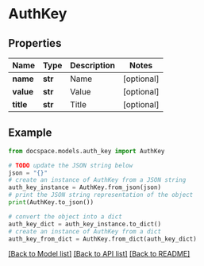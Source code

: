# AuthKey


## Properties

Name | Type | Description | Notes
------------ | ------------- | ------------- | -------------
**name** | **str** | Name | [optional] 
**value** | **str** | Value | [optional] 
**title** | **str** | Title | [optional] 

## Example

```python
from docspace.models.auth_key import AuthKey

# TODO update the JSON string below
json = "{}"
# create an instance of AuthKey from a JSON string
auth_key_instance = AuthKey.from_json(json)
# print the JSON string representation of the object
print(AuthKey.to_json())

# convert the object into a dict
auth_key_dict = auth_key_instance.to_dict()
# create an instance of AuthKey from a dict
auth_key_from_dict = AuthKey.from_dict(auth_key_dict)
```
[[Back to Model list]](../README.md#documentation-for-models) [[Back to API list]](../README.md#documentation-for-api-endpoints) [[Back to README]](../README.md)


